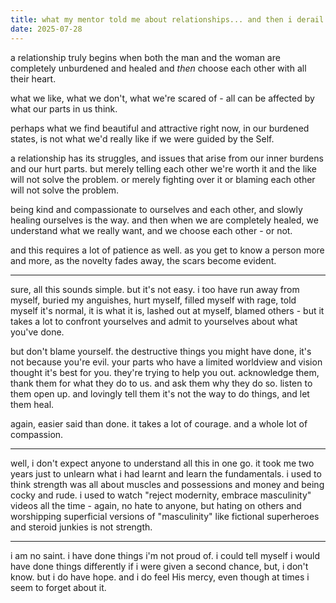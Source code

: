 ```yaml
---
title: what my mentor told me about relationships... and then i derail.
date: 2025-07-28
---
```

a relationship truly begins when both the man and the woman are completely unburdened and healed and *then* choose each other with all their heart.

what we like, what we don't, what we're scared of - all can be affected by what our parts in us think.

perhaps what we find beautiful and attractive right now, in our burdened states, is not what we'd really like if we were guided by the Self.

a relationship has its struggles, and issues that arise from our inner burdens and our hurt parts. but merely telling each other we're worth it and the like will not solve the problem. or merely fighting over it or blaming each other will not solve the problem.

being kind and compassionate to ourselves and each other, and slowly healing ourselves is the way. and then when we are completely healed, we understand what we really want, and we choose each other - or not.

and this requires a lot of patience as well.
as you get to know a person more and more,
as the novelty fades away,
the scars become evident.

---

sure, all this sounds simple. but it's not easy.
i too have run away from myself, buried my anguishes, hurt myself, filled myself with rage, told myself it's normal, it is what it is, lashed out at myself, blamed others - but it takes a lot to confront yourselves and admit to yourselves about what you've done.

but don't blame yourself.
the destructive things you might have done, it's not because you're evil. your parts who have a limited worldview and vision thought it's best for you. they're trying to help you out. acknowledge them, thank them for what they do to us. and ask them why they do so. listen to them open up. and lovingly tell them it's not the way to do things, and let them heal.

again, easier said than done.
it takes a lot of courage.
and a whole lot of compassion.

---

well, i don't expect anyone to understand all this in one go.
it took me two years just to unlearn what i had learnt and learn the fundamentals. i used to think strength was all about muscles and possessions and money and being cocky and rude. i used to watch "reject modernity, embrace masculinity" videos all the time - again, no hate to anyone, but hating on others and worshipping superficial versions of "masculinity" like fictional superheroes and steroid junkies is not strength.

---

i am no saint.
i have done things i'm not proud of.
i could tell myself i would have done things differently
if i were given a second chance,
but, i don't know.
but i do have hope.
and i do feel His mercy, even though at times i seem to forget about it.